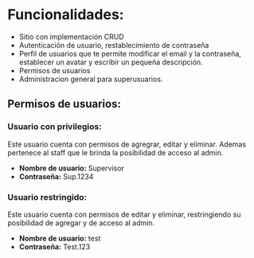 # Funcionalidades:
* Sitio con implementación CRUD
* Autenticación de usuario, restablecimiento de contraseña
* Perfil de usuarios que te permite modificar el email y la contraseña, establecer un avatar y escribir un pequeña descripción. 
* Permisos de usuarios
* Administracion general para superusuarios.

## Permisos de usuarios:

### Usuario con privilegios:
Este usuario cuenta con permisos de agregrar, editar y eliminar. Ademas pertenece al staff que le brinda la posibilidad de acceso al admin.

* **Nombre de usuario:** Supervisor
* **Contraseña:** Sup.1234

### Usuario restringido:
Este usuario cuenta con permisos de editar y eliminar, restringiendo su posibilidad de agregar y de acceso al admin.

* **Nombre de usuario:** test
* **Contraseña:** Test.123
